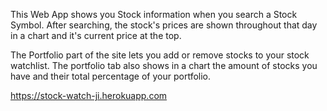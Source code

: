 This Web App shows you Stock information when you search a Stock Symbol. After searching, the stock's prices are shown throughout that day in a chart and it's current price at the top.

The Portfolio part of the site lets you add or remove stocks to your stock watchlist. The portfolio tab also shows in a chart the amount of stocks you have and their total percentage of your portfolio.

https://stock-watch-ji.herokuapp.com

